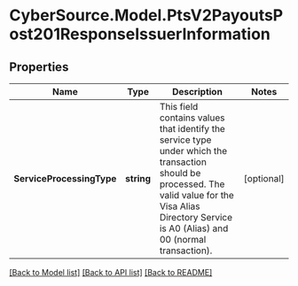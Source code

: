 # CyberSource.Model.PtsV2PayoutsPost201ResponseIssuerInformation
## Properties

Name | Type | Description | Notes
------------ | ------------- | ------------- | -------------
**ServiceProcessingType** | **string** | This field contains values that identify the service type under which the transaction should be processed. The valid value for the Visa Alias Directory Service is A0 (Alias) and 00 (normal transaction).  | [optional] 

[[Back to Model list]](../README.md#documentation-for-models) [[Back to API list]](../README.md#documentation-for-api-endpoints) [[Back to README]](../README.md)

